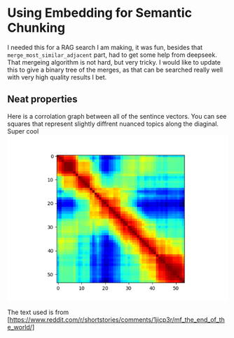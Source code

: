 # Using Embedding for Semantic Chunking

I needed this for a RAG search I am making, it was fun, besides that `merge_most_similar_adjacent` part, had to get some help from deepseek. That mergeing algorithm is not hard, but very tricky.
I would like to update this to give a binary tree of the merges, as that can be searched really well with very high quality results I bet.

## Neat properties
Here is a corrolation graph between all of the sentince vectors. You can see squares that represent slightly diffrent nuanced topics along the diaginal. Super cool
![Image](/Figure.png)


The text used is from [https://www.reddit.com/r/shortstories/comments/1jicp3r/mf_the_end_of_the_world/]
